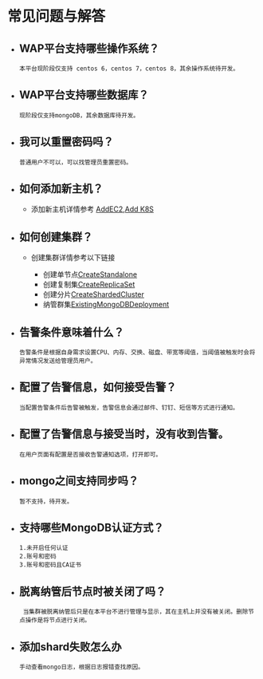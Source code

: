 

# 常见问题与解答

- ## WAP平台支持哪些操作系统？

      本平台现阶段仅支持 centos 6，centos 7，centos 8，其余操作系统待开发。


- ## WAP平台支持哪些数据库？

      现阶段仅支持mongoDB，其余数据库待开发。

- ## 我可以重置密码吗？

      普通用户不可以，可以找管理员重置密码。

- ## 如何添加新主机？

  - 添加新主机详情参考 
  [AddEC2](../02-Usage/Server/EC2.md),[Add K8S](../02-Usage/Server/K8S.md)


- ## 如何创建集群？

  - 创建集群详情参考以下链接
  
    - 创建单节点[CreateStandalone](../02-Usage/MongoDB/CreateDeployment/CreateStandalone.md)
    - 创建复制集[CreateReplicaSet](../02-Usage/MongoDB/CreateDeployment/CreateReplicaSet.md)
    - 创建分片[CreateShardedCluster](../02-Usage/MongoDB/CreateDeployment/CreateShardedCluster.md)
    - 纳管群集[ExistingMongoDBDeployment](../02-Usage/MongoDB/CreateDeployment/ExistingMongoDBDeployment.md)



- ## 告警条件意味着什么？

      告警条件是根据自身需求设置CPU、内存、交换、磁盘、带宽等阈值，当阈值被触发时会将异常情况发送给管理员用户。

- ## 配置了告警信息，如何接受告警？

      当配置告警条件后告警被触发，告警信息会通过邮件、钉钉、短信等方式进行通知。

- ## 配置了告警信息与接受当时，没有收到告警。
  
      在用户页面有配置是否接收告警通知选项，打开即可。


- ## mongo之间支持同步吗？

      暂不支持，待开发。

- ## 支持哪些MongoDB认证方式？

      1.未开启任何认证
      2.账号和密码
      3.账号和密码且CA证书

- ## 脱离纳管后节点时被关闭了吗？

       当集群被脱离纳管后只是在本平台不进行管理与显示，其在主机上并没有被关闭。删除节点操作是将节点进行关闭。

- ## 添加shard失败怎么办

      手动查看mongo日志，根据日志报错查找原因。